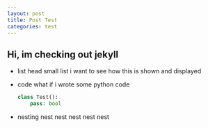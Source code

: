 ```yaml
---
layout: post
title: Post Test
categories: test
---
```


Hi, im checking out jekyll
-
- list head
    small list
    i want to see how this is shown and displayed

- code
    what if i wrote some python code
    ```python
    class Test():
        pass: bool
    ```


- nesting
    nest
        nest
            nest
                nest
                    nest



